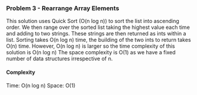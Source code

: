 ### Problem 3 - Rearrange Array Elements

This solution uses Quick Sort (O(n log n)) to sort the list into ascending order. 
We then range over the sorted list taking the highest value each time and adding 
to two strings. These strings are then returned as ints within a list. 
Sorting takes O(n log n) time, the building of the two ints to return takes O(n) time. 
However, O(n log n) is larger so the time complexity of this solution is O(n log n)
The space complexity is O(1) as we have a fixed number of data structures irrespective of n.

#### Complexity
Time: O(n log n)
Space: O(1)
